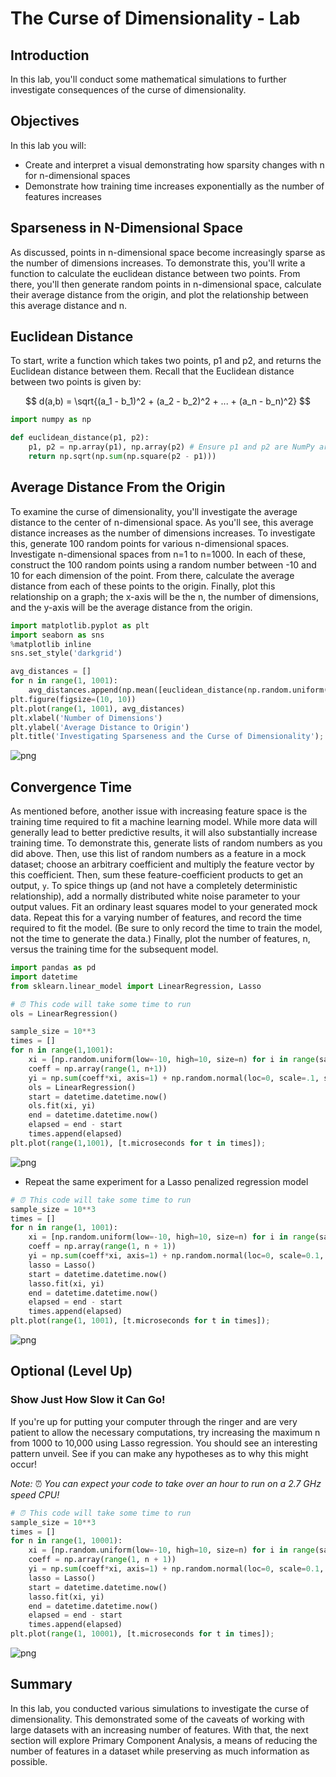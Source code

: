 
# The Curse of Dimensionality - Lab

## Introduction

In this lab, you'll conduct some mathematical simulations to further investigate consequences of the curse of dimensionality.

## Objectives

In this lab you will: 

- Create and interpret a visual demonstrating how sparsity changes with n for n-dimensional spaces 
- Demonstrate how training time increases exponentially as the number of features increases


## Sparseness in N-Dimensional Space

As discussed, points in n-dimensional space become increasingly sparse as the number of dimensions increases. To demonstrate this, you'll write a function to calculate the euclidean distance between two points. From there, you'll then generate random points in n-dimensional space, calculate their average distance from the origin, and plot the relationship between this average distance and n.

## Euclidean Distance

To start, write a function which takes two points, p1 and p2, and returns the Euclidean distance between them. Recall that the Euclidean distance between two points is given by:  

$$ d(a,b) = \sqrt{(a_1 - b_1)^2 + (a_2 - b_2)^2 + ... + (a_n - b_n)^2} $$


```python
import numpy as np
```


```python
def euclidean_distance(p1, p2):
    p1, p2 = np.array(p1), np.array(p2) # Ensure p1 and p2 are NumPy arrays
    return np.sqrt(np.sum(np.square(p2 - p1)))
```

## Average Distance From the Origin

To examine the curse of dimensionality, you'll investigate the average distance to the center of n-dimensional space. As you'll see, this average distance increases as the number of dimensions increases. To investigate this, generate 100 random points for various n-dimensional spaces. Investigate n-dimensional spaces from n=1 to n=1000. In each of these, construct the 100 random points using a random number between -10 and 10 for each dimension of the point. From there, calculate the average distance from each of these points to the origin. Finally, plot this relationship on a graph; the x-axis will be the n, the number of dimensions, and the y-axis will be the average distance from the origin.


```python
import matplotlib.pyplot as plt
import seaborn as sns
%matplotlib inline
sns.set_style('darkgrid')
```


```python
avg_distances = []
for n in range(1, 1001):
    avg_distances.append(np.mean([euclidean_distance(np.random.uniform(low=-10, high=10, size=n), [0 for i in range(n)]) for p in range(100)]))
plt.figure(figsize=(10, 10))
plt.plot(range(1, 1001), avg_distances)
plt.xlabel('Number of Dimensions')
plt.ylabel('Average Distance to Origin')
plt.title('Investigating Sparseness and the Curse of Dimensionality');
```


![png](index_files/index_7_0.png)


## Convergence Time

As mentioned before, another issue with increasing feature space is the training time required to fit a machine learning model. While more data will generally lead to better predictive results, it will also substantially increase training time. To demonstrate this, generate lists of random numbers as you did above. Then, use this list of random numbers as a feature in a mock dataset; choose an arbitrary coefficient and multiply the feature vector by this coefficient. Then, sum these feature-coefficient products to get an output, `y`. To spice things up (and not have a completely deterministic relationship), add a normally distributed white noise parameter to your output values. Fit an ordinary least squares model to your generated mock data. Repeat this for a varying number of features, and record the time required to fit the model. (Be sure to only record the time to train the model, not the time to generate the data.) Finally, plot the number of features, n, versus the training time for the subsequent model.


```python
import pandas as pd
import datetime
from sklearn.linear_model import LinearRegression, Lasso
```


```python
# ⏰ This code will take some time to run 
ols = LinearRegression()

sample_size = 10**3
times = []
for n in range(1,1001):
    xi = [np.random.uniform(low=-10, high=10, size=n) for i in range(sample_size)]
    coeff = np.array(range(1, n+1))
    yi = np.sum(coeff*xi, axis=1) + np.random.normal(loc=0, scale=.1, size=sample_size)
    ols = LinearRegression()
    start = datetime.datetime.now()
    ols.fit(xi, yi)
    end = datetime.datetime.now()
    elapsed = end - start
    times.append(elapsed)
plt.plot(range(1,1001), [t.microseconds for t in times]);
```


![png](index_files/index_10_0.png)


- Repeat the same experiment for a Lasso penalized regression model


```python
# ⏰ This code will take some time to run 
sample_size = 10**3
times = []
for n in range(1, 1001):
    xi = [np.random.uniform(low=-10, high=10, size=n) for i in range(sample_size)]
    coeff = np.array(range(1, n + 1))
    yi = np.sum(coeff*xi, axis=1) + np.random.normal(loc=0, scale=0.1, size=sample_size)
    lasso = Lasso()
    start = datetime.datetime.now()
    lasso.fit(xi, yi)
    end = datetime.datetime.now()
    elapsed = end - start
    times.append(elapsed)
plt.plot(range(1, 1001), [t.microseconds for t in times]);
```


![png](index_files/index_12_0.png)


## Optional (Level Up)

### Show Just How Slow it Can Go!

If you're up for putting your computer through the ringer and are very patient to allow the necessary computations, try increasing the maximum n from 1000 to 10,000 using Lasso regression. You should see an interesting pattern unveil. See if you can make any hypotheses as to why this might occur!

_Note:_ ⏰ _You can expect your code to take over an hour to run on a 2.7 GHz speed CPU!_


```python
# ⏰ This code will take some time to run
sample_size = 10**3
times = []
for n in range(1, 10001):
    xi = [np.random.uniform(low=-10, high=10, size=n) for i in range(sample_size)]
    coeff = np.array(range(1, n + 1))
    yi = np.sum(coeff*xi, axis=1) + np.random.normal(loc=0, scale=0.1, size=sample_size)
    lasso = Lasso()
    start = datetime.datetime.now()
    lasso.fit(xi, yi)
    end = datetime.datetime.now()
    elapsed = end - start
    times.append(elapsed)
plt.plot(range(1, 10001), [t.microseconds for t in times]);
```


![png](index_files/index_14_0.png)


## Summary

In this lab, you conducted various simulations to investigate the curse of dimensionality. This demonstrated some of the caveats of working with large datasets with an increasing number of features. With that, the next section will explore Primary Component Analysis, a means of reducing the number of features in a dataset while preserving as much information as possible.
